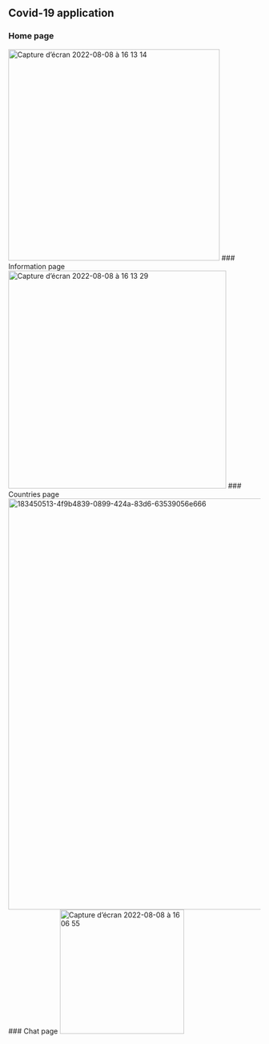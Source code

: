 ## Covid-19 application
### Home page 
<img width="422" alt="Capture d’écran 2022-08-08 à 16 13 14" src="https://user-images.githubusercontent.com/67557339/183451920-83208e3b-6d96-44c1-b02d-37a30666feba.png">
### Information page
<img width="435" alt="Capture d’écran 2022-08-08 à 16 13 29" src="https://user-images.githubusercontent.com/67557339/183451937-7fb59cd0-d4d2-4d96-a901-447fd101b110.png">
### Countries page
<img width="821" alt="183450513-4f9b4839-0899-424a-83d6-63539056e666" src="https://user-images.githubusercontent.com/67557339/183452511-6f55d1f6-427c-4180-bea7-103b35d08375.png">
### Chat page
<img width="248" alt="Capture d’écran 2022-08-08 à 16 06 55" src="https://user-images.githubusercontent.com/67557339/183453220-f93d3b7e-a9bb-403c-b712-be85be337dc1.png">


